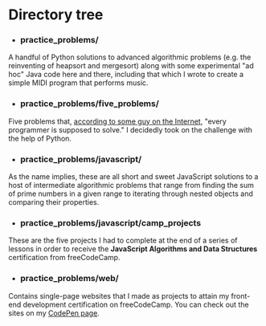 # Directory tree


- ### practice_problems/

A handful of Python solutions to advanced algorithmic problems (e.g. the reinventing of heapsort and mergesort) along with some experimental "ad hoc" Java code here and there, including that which I wrote to create a simple MIDI program that performs music.

- ### practice_problems/five_problems/

Five problems that, [according to some guy on the Internet](https://www.shiftedup.com/2015/05/07/five-programming-problems-every-software-engineer-should-be-able-to-solve-in-less-than-1-hour), "every programmer is supposed to solve." I decidedly took on the challenge with the help of Python.

- ### practice_problems/javascript/

As the name implies, these are all short and sweet JavaScript solutions to a host of intermediate algorithmic problems that range from finding the sum of prime numbers in a given range to iterating through nested objects and comparing their properties.       

- ### practice_problems/javascript/camp_projects

These are the five projects I had to complete at the end of a series of lessons in order to receive the __JavaScript Algorithms and Data Structures__ certification from freeCodeCamp.

- ### practice_problems/web/

Contains single-page websites that I made as projects to attain my front-end development certification on freeCodeCamp. You can check out the sites on my [CodePen page](https://codepen.io/vonalogue/#).




